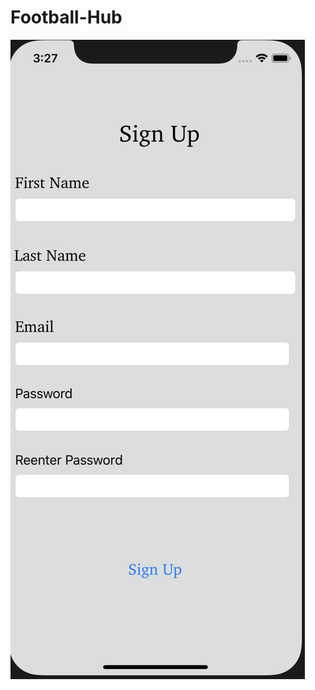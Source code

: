 # Football-Hub

![Alt text](https://github.com/GaurNaveen/News-App/blob/master/Screenshots/Img1.png "Op")

